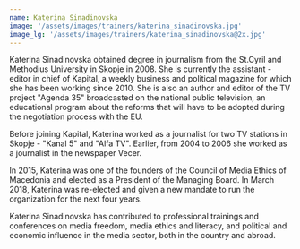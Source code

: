 ```yaml
---
name: Katerina Sinadinovska
image: '/assets/images/trainers/katerina_sinadinovska.jpg'
image_lg: '/assets/images/trainers/katerina_sinadinovska@2x.jpg'
---
```


Katerina Sinadinovska obtained degree in journalism from the St.Cyril and Methodius University in Skopje in 2008. She is currently the assistant - editor in chief of Kapital, a weekly business and political magazine for which she has been working since 2010. She is also an author and editor of the TV project "Agenda 35" broadcasted on the national public television, an educational program about the reforms that will have to be adopted during the negotiation process with the EU.

Before joining Kapital, Katerina worked as a journalist for two TV stations in Skopje - "Kanal 5" and "Alfa TV". Earlier, from 2004 to 2006 she worked as a journalist in the newspaper Vecer.

In 2015, Katerina was one of the founders of the Council of Media Ethics of Macedonia and elected as a President of the Managing Board. In March 2018, Katerina was re-elected and given a new mandate to run the organization for the next four years.

Katerina Sinadinovska has contributed to professional trainings and conferences on media freedom, media ethics and literacy, and political and economic influence in the media sector, both in the country and abroad.
